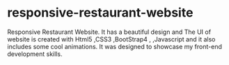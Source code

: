 # responsive-restaurant-website
Responsive Restaurant Website. It has a beautiful design and The UI of website is created with Html5 ,CSS3 ,BootStrap4 , ,Javascript and it also includes some cool animations. It was designed to showcase my front-end development skills.
